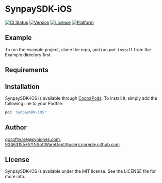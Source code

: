 # SynpaySDK-iOS

[![CI Status](https://img.shields.io/travis/gosoftware@synjones.com/SynpaySDK-iOS.svg?style=flat)](https://travis-ci.org/gosoftware@synjones.com/SynpaySDK-iOS)
[![Version](https://img.shields.io/cocoapods/v/SynpaySDK-iOS.svg?style=flat)](https://cocoapods.org/pods/SynpaySDK-iOS)
[![License](https://img.shields.io/cocoapods/l/SynpaySDK-iOS.svg?style=flat)](https://cocoapods.org/pods/SynpaySDK-iOS)
[![Platform](https://img.shields.io/cocoapods/p/SynpaySDK-iOS.svg?style=flat)](https://cocoapods.org/pods/SynpaySDK-iOS)

## Example

To run the example project, clone the repo, and run `pod install` from the Example directory first.

## Requirements

## Installation

SynpaySDK-iOS is available through [CocoaPods](https://cocoapods.org). To install
it, simply add the following line to your Podfile:

```ruby
pod 'SynpaySDK-iOS'
```

## Author

gosoftware@synjones.com, 93463155+SYNSoftWareDept@users.noreply.github.com

## License

SynpaySDK-iOS is available under the MIT license. See the LICENSE file for more info.
